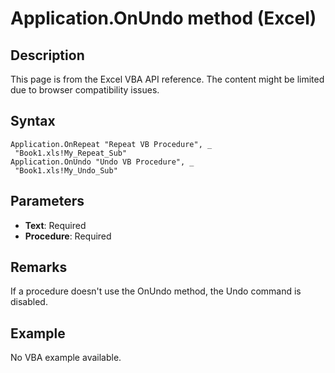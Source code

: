 # Application.OnUndo method (Excel)

## Description
This page is from the Excel VBA API reference. The content might be limited due to browser compatibility issues.

## Syntax
```vba
Application.OnRepeat "Repeat VB Procedure", _ 
 "Book1.xls!My_Repeat_Sub" 
Application.OnUndo "Undo VB Procedure", _ 
 "Book1.xls!My_Undo_Sub"
```

## Parameters
- **Text**: Required
- **Procedure**: Required

## Remarks
If a procedure doesn't use the OnUndo method, the Undo command is disabled.

## Example
No VBA example available.
